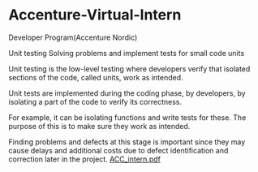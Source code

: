 # Accenture-Virtual-Intern
Developer Program(Accenture Nordic)

Unit testing
Solving problems and implement tests for small code units

Unit testing is the low-level testing where developers verify that isolated sections of the code, called units, work as intended.

Unit tests are implemented during the coding phase, by developers, by isolating a part of the code to verify its correctness. 

For example, it can be isolating functions and write tests for these. The purpose of this is to make sure they work as intended. 

Finding problems and defects at this stage is important since they may cause delays and additional costs due to defect identification and correction later in the project.
[ACC_intern.pdf](https://github.com/uday-hash/Accenture-Virtual-Intern/files/8271814/ACC_intern.pdf)
